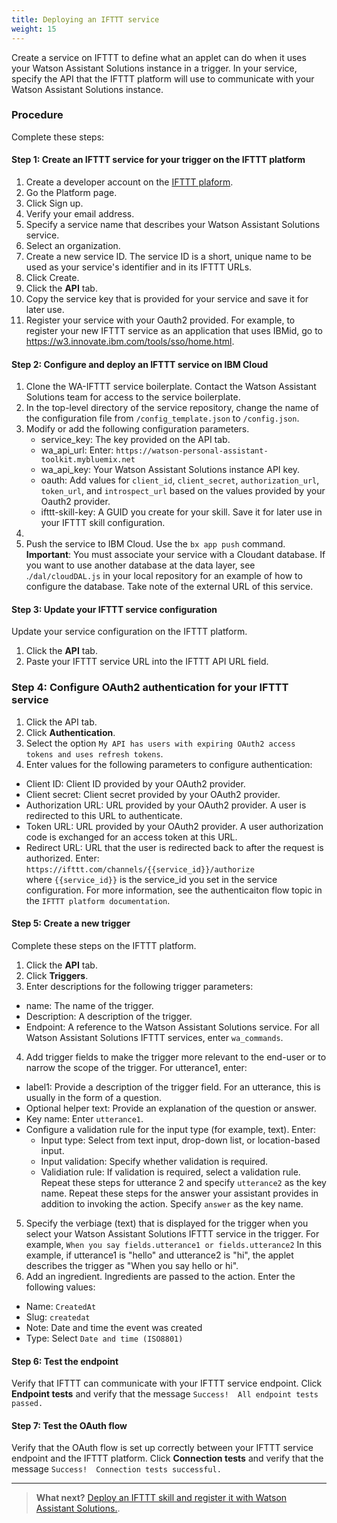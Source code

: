 ```yaml
---
title: Deploying an IFTTT service
weight: 15
---
```

Create a service on IFTTT to define what an applet can do when it uses your Watson Assistant Solutions instance in a trigger. In your service, specify the API that the IFTTT platform will use to communicate with your Watson Assistant Solutions instance.

### Procedure
Complete these steps:

#### Step 1: Create an IFTTT service for your trigger on the IFTTT platform
1. Create a developer account on the [IFTTT plaform](https://platform.ifttt.com/platform_sign_up).
2. Go the Platform page.
3. Click Sign up.
4. Verify your email address.
5. Specify a service name that describes your Watson Assistant Solutions service.
6. Select an organization.
7. Create a new service ID. The service ID is a  short, unique name to be used as your service's identifier and in its IFTTT URLs.
8. Click Create.
5. Click the **API** tab.
6. Copy the service key that is provided for your service and save it for later use.
7. Register your service with your Oauth2 provided.  For example, to register your new IFTTT service as an application that uses IBMid, go to https://w3.innovate.ibm.com/tools/sso/home.html.

#### Step 2: Configure and deploy an IFTTT service on IBM Cloud
1. Clone the WA-IFTTT service boilerplate.  Contact the Watson Assistant Solutions team for access to the service boilerplate.
2. In the top-level directory of the service repository, change the name of the configuration file from `/config_template.json` to `/config.json`.
3. Modify or add the following configuration parameters.
   - service_key: The key provided on the API tab.
   - wa_api_url: Enter: `https://watson-personal-assistant-toolkit.mybluemix.net`
   - wa_api_key: Your Watson Assistant Solutions instance API key.
   - oauth: Add values for `client_id`, `client_secret`, `authorization_url`,` token_url`, and `introspect_url` based on the values provided by your Oauth2 provider.
   - ifttt-skill-key: A GUID you create for your skill. Save it for later use in your IFTTT skill configuration.
4.
5. Push the service to IBM Cloud. Use the ```bx app push``` command.
  **Important**:  You  must associate your service with a Cloudant database.  If you want to use another database at the data layer, see .`/dal/cloudDAL.js` in your local repository for an example of how to configure the database.  Take note of the external URL of this service.

#### Step 3: Update your  IFTTT service configuration
Update your service configuration on the IFTTT platform.
1. Click the **API** tab.
2. Paste your IFTTT service URL into the IFTTT API URL field.

### Step 4: Configure OAuth2 authentication for your IFTTT service
1. Click the API tab.
2. Click **Authentication**.
3. Select the option `My API has users with expiring OAuth2 access tokens and uses refresh tokens`.
4. Enter values for the following parameters to configure authentication:
  - Client ID:  Client ID provided by your OAuth2 provider.
  - Client secret: Client secret provided by your OAuth2 provider.
  - Authorization URL: URL provided by your OAuth2 provider. A user is redirected to this URL to authenticate.
  - Token URL:  URL provided by your OAuth2 provider. A user authorization code is exchanged for an access token at this URL.
  - Redirect URL: URL that the user is redirected back to after the request is authorized.  Enter: `https://ifttt.com/channels/{{service_id}}/authorize`
  <br/>where `{{service_id}}` is the service_id you set in the service configuration.
For more information, see the authenticaiton flow topic in the `IFTTT platform documentation`.

#### Step 5: Create a new trigger
Complete these steps on the IFTTT platform.
1. Click the **API** tab.
2. Click **Triggers**.
3. Enter descriptions for the following trigger parameters:
  - name: The name of the trigger.
  - Description: A description of the trigger.
  - Endpoint: A reference to the Watson Assistant Solutions service.  For all Watson Assistant Solutions IFTTT services, enter `wa_commands`.
4.  Add trigger fields to make the trigger more relevant to the end-user or to narrow the scope of the trigger.  For utterance1, enter:
  - label1: Provide a description of the trigger field. For an utterance, this is usually in the form of a question.
  - Optional helper text: Provide an explanation of the question or answer.
  - Key name: Enter `utterance1`.
  - Configure a validation rule for the input type (for example, text). Enter:
    - Input type: Select from text input, drop-down list, or location-based input.
    - Input validation: Specify whether validation is required.
    - Validiation rule:  If validation is required, select a validation rule.
  Repeat these steps for utterance 2 and specify `utterance2` as the key name.
  Repeat these steps for the answer your assistant provides in addition to invoking the action.   Specify `answer` as the key name.
5. Specify the verbiage (text) that is displayed for the trigger when you select your Watson Assistant Solutions IFTTT service in the trigger.  For example,
`When you say fields.utterance1 or fields.utterance2`
In this example, if utterance1 is "hello" and utterance2 is "hi", the applet describes the trigger as "When you say hello or hi".
6. Add an ingredient. Ingredients are passed to the action.  Enter the following values:
  - Name: `CreatedAt`
  - Slug: `createdat`
  - Note: Date and time the event was created
  - Type: Select `Date and time (ISO8801)`

#### Step 6: Test the endpoint
Verify that IFTTT can communicate with your IFTTT service endpoint. Click **Endpoint tests** and verify that the message `Success!  All endpoint tests passed.`

#### Step 7: Test the OAuth flow
Verify that the OAuth flow is set up correctly between your IFTTT service endpoint and the IFTTT platform.  Click **Connection tests** and verify that the message `Success!  Connection tests successful.`

---
> **What next?**
[Deploy an IFTTT skill and register it with Watson Assistant Solutions.]({{site.baseurl}}/ifttt/create_ifttt_skill).
